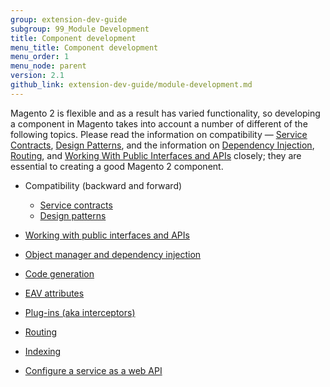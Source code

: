 ```yaml
---
group: extension-dev-guide
subgroup: 99_Module Development
title: Component development
menu_title: Component development
menu_order: 1
menu_node: parent
version: 2.1
github_link: extension-dev-guide/module-development.md
---
```


Magento 2 is flexible and as a result has varied functionality, so developing a component in Magento takes into account a number of different of the following topics. Please read the information on compatibility &#8212; [Service Contracts]({{page.baseurl}}/extension-dev-guide/service-contracts/service-contracts.html), [Design Patterns]({{page.baseurl}}/extension-dev-guide/service-contracts/design-patterns.html), and the information on [Dependency Injection]({{page.baseurl}}/extension-dev-guide/depend-inj.html), [Routing]({{page.baseurl}}/extension-dev-guide/routing.html), and [Working With Public Interfaces and APIs]({{page.baseurl}}/extension-dev-guide/api-concepts.html) closely; they are essential to creating a good Magento 2 component.



* Compatibility (backward and forward)
   * [Service contracts]({{page.baseurl}}/extension-dev-guide/service-contracts/service-contracts.html)
   * [Design patterns]({{page.baseurl}}/extension-dev-guide/service-contracts/design-patterns.html)

* [Working with public interfaces and APIs]({{page.baseurl}}/extension-dev-guide/api-concepts.html)
* [Object manager and dependency injection]({{page.baseurl}}/extension-dev-guide/depend-inj.html)
* [Code generation]({{page.baseurl}}/extension-dev-guide/code-generation.html)
* [EAV attributes]({{page.baseurl}}/extension-dev-guide/attributes.html)
* [Plug-ins (aka interceptors)]({{page.baseurl}}/extension-dev-guide/plugins.html)
* [Routing]({{page.baseurl}}/extension-dev-guide/routing.html)
* [Indexing]({{page.baseurl}}/extension-dev-guide/indexing.html)
* [Configure a service as a web API]({{page.baseurl}}/extension-dev-guide/service-contracts/service-to-web-service.html#configure-webapi)
